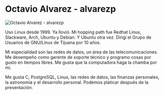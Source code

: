 # Octavio Alvarez - alvarezp

![Octavio Alvarez - alvarezp](https://secure.gravatar.com/avatar/86807a1e86f6959eba73abae7f408941?s=200&d=identicon)

Uso Linux desde 1999. Ya llovió. Mi hopping path fue Redhat Linux, Slackware, Arch, Ubuntu y Debian. Y Ubuntu otra vez. Dirigí el Grupo de Usuarios de GNU/Linux de Tijuana por 10 años.

Mi especialidad son las redes de datos, un área de las telecomunicaciones. Me desempeño como gerente de soporte técnico y programo cosas por gusto en tiempos libres. Me gusta que la computadora haga la chamba por mí.

Me gusta C, PostgreSQL, Linux, las redes de datos, las finanzas personales, la astronomía y el desarrollo personal. Podemos platicar después de la presentación.

<!-- modeline
 vi: ts=8 sw=4 sts=4 et spl=es spell
-->
